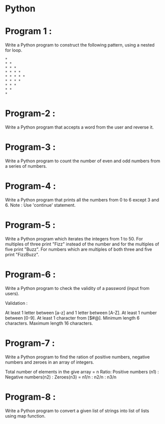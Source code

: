 # Python 

# Program 1 :
Write a Python program to construct the following pattern, using a nested for loop.

    * 
    * * 
    * * * 
    * * * * 
    * * * * * 
    * * * * 
    * * * 
    * * 
    *

# Program-2 : 
Write a Python program that accepts a word from the user and reverse it.

# Program-3 :
Write a Python program to count the number of even and odd numbers from a series of numbers.

# Program-4 :
Write a Python program that prints all the numbers from 0 to 6 except 3 and 6.
Note : Use 'continue' statement.

# Program-5 :
Write a Python program which iterates the integers from 1 to 50. For multiples of three print "Fizz" instead of the number and for the multiples of five print "Buzz". For numbers which are multiples of both three and five print "FizzBuzz".

# Program-6 : 
Write a Python program to check the validity of a password (input from users).

Validation :

At least 1 letter between [a-z] and 1 letter between [A-Z].
At least 1 number between [0-9].
At least 1 character from [$#@].
Minimum length 6 characters.
Maximum length 16 characters.

# Program-7 :
Write a Python program to find the ration of positive numbers, negative numbers and zeroes in an array of integers.

Total number of elements in the give array = n
Ratio:
Positive numbers (n1) : Negative numbers(n2) : Zeroes(n3)
= n1/n : n2/n : n3/n

# Program-8 :
Write a Python program to convert a given list of strings into list of lists using map function.


